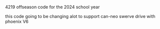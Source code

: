 4219 offseason code for  the 2024 school year

this code going to be changing alot to support can-neo swerve drive with phoenix V6
